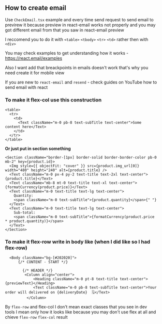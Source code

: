 ## How to create email

Use `CheckEmail.tsx` example and every time send request to send email to previrew it because preview in react-email works not properly
and you may got different email from that you saw in react-email preview

I reccomend you to do it with `<table>` `<tbody>` `<tr>` `<td>` rather then with `<div>`

You may check examples to get understanding how it works - https://react.email/examples

Also I want add that breackpoints in emails doesn't work that's why you need create it for mobile view

If you are new to `react-email` and `resend` - check guides on YouTube how to send email with react

### To make it flex-col use this construction

```tsx
<table>
  <tr>
    <td>
      <Text className="m-0 pb-8 text-subTitle text-center">Some content here</Text>
    </td>
  </tr>
</table>
```

**Or just put in section something**

```tsx
<Section className="border-[1px] border-solid border-border-color pb-0 mb-2" key={product.id}>
  <Img style={{ objectFit: "cover" }} src={product.img_url[0]} width="480" height="240" alt={product.title} />
  <Text className="m-0 px-4 py-2 text-title text-2xl text-center">{product.title}</Text>
  <Text className="mb-8 mt-0 text-title text-xl text-center">{formatCurrency(product.price)}</Text>
  <Text className="m-0 text-title text-lg text-center">
    Quantity:
    <span className="m-0 text-subTitle">{product.quantity}</span>{" "}
  </Text>
  <Text className="m-0 text-title text-lg text-center">
    Sub-total:
    <span className="m-0 text-subTitle">{formatCurrency(product.price * product.quantity)}</span>
  </Text>
</Section>
```

### To make it flex-row write in body like (when I did like so I had flex-row)

```tsx
  <Body className="bg-[#202020]">
      {/* CONTENT - START */}

        {/* HEADER */}
         <Column align="center">
             <Heading className="m-0 pt-8 text-title text-center">{previewText}</Heading>
             <Text className="m-0 pb-8 text-subTitle text-center">Your order will delivered on {deliveryDate}  🗓</Text>
          </Column>
```

By `flex-row` and flex-col I don't mean exact classes that you see in dev tools
I mean only how it looks like because you may don't use flex at all and chieve `flex-row` `flex-col` result

